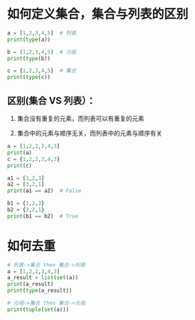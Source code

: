 # 如何定义集合，集合与列表的区别
```py
a = [1,2,3,4,5]  # 列表
print(type(a))

b = (1,2,3,4,5)  # 元组
print(type(b))

c = {1,2,3,4,5}  # 集合
print(type(c))
```
## 区别(集合 VS 列表）：
1. 集合没有重复的元素，而列表可以有重复的元素
   
2. 集合中的元素与顺序无关，而列表中的元素与顺序有关

```py
a = [1,2,2,3,4,3]
print(a)
c = {1,2,2,3,4,3}
print(c)

a1 = [1,2,3]
a2 = [3,2,1]
print(a1 == a2)  # False

b1 = {1,2,3}
b2 = {3,2,1}
print(b1 == b2)  # True
```


# 如何去重
```py
# 列表->集合 then 集合->列表
a = [1,2,2,3,4,3]
a_result = list(set(a))
print(a_result)
print(type(a_result))

# 元祖->集合 then 集合->元祖
print(tuple(set(a)))
```
